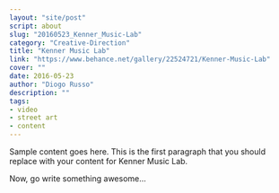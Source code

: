 ```yaml
---
layout: "site/post"
script: about
slug: "20160523_Kenner_Music-Lab"
category: "Creative-Direction"
title: "Kenner Music Lab"
link: "https://www.behance.net/gallery/22524721/Kenner-Music-Lab"
cover: ""
date: 2016-05-23
author: "Diogo Russo"
description: ""
tags:
- video
- street art
- content
---
```

 
Sample content goes here. This is the first paragraph that you should replace with your content for Kenner Music Lab.
 
Now, go write something awesome...

